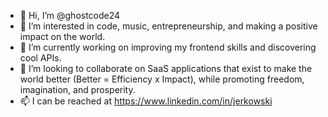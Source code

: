 - 👋 Hi, I’m @ghostcode24
- 👀 I’m interested in code, music, entrepreneurship, and making a positive impact on the world.
- 🌱 I’m currently working on improving my frontend skills and discovering cool APIs.
- 💞️ I’m looking to collaborate on SaaS applications that exist to make the world better (Better = Efficiency x Impact), while promoting freedom, imagination, and prosperity.
- 📫 I can be reached at https://www.linkedin.com/in/jerkowski

<!---
ghostcode24/ghostcode24 is a ✨ special ✨ repository because its `README.md` (this file) appears on your GitHub profile.
You can click the Preview link to take a look at your changes.
--->
